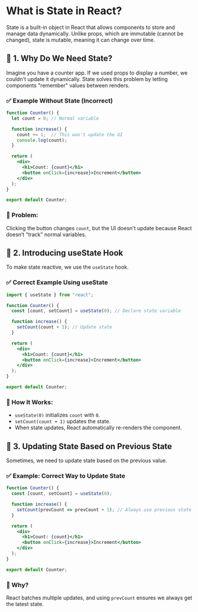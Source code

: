 # What is State in React?

State is a built-in object in React that allows components to store and manage data dynamically. Unlike props, which are immutable (cannot be changed), state is mutable, meaning it can change over time.

## 🔹 1. Why Do We Need State?

Imagine you have a counter app. If we used props to display a number, we couldn't update it dynamically. State solves this problem by letting components "remember" values between renders.

### ✅ Example Without State (Incorrect)

```jsx
function Counter() {
  let count = 0; // Normal variable

  function increase() {
    count += 1;  // This won't update the UI
    console.log(count);
  }

  return (
    <div>
      <h1>Count: {count}</h1>
      <button onClick={increase}>Increment</button>
    </div>
  );
}

export default Counter;
```

### 📌 Problem:
Clicking the button changes `count`, but the UI doesn't update because React doesn’t "track" normal variables.

## 🔹 2. Introducing useState Hook

To make state reactive, we use the `useState` hook.

### ✅ Correct Example Using useState

```jsx
import { useState } from "react";

function Counter() {
  const [count, setCount] = useState(0); // Declare state variable

  function increase() {
    setCount(count + 1); // Update state
  }

  return (
    <div>
      <h1>Count: {count}</h1>
      <button onClick={increase}>Increment</button>
    </div>
  );
}

export default Counter;
```

### 📌 How It Works:

- `useState(0)` initializes `count` with `0`.
- `setCount(count + 1)` updates the state.
- When state updates, React automatically re-renders the component.

## 🔹 3. Updating State Based on Previous State

Sometimes, we need to update state based on the previous value.

### ✅ Example: Correct Way to Update State

```jsx
function Counter() {
  const [count, setCount] = useState(0);

  function increase() {
    setCount(prevCount => prevCount + 1); // Always use previous state when needed
  }

  return (
    <div>
      <h1>Count: {count}</h1>
      <button onClick={increase}>Increment</button>
    </div>
  );
}

export default Counter;
```

### 📌 Why?

React batches multiple updates, and using `prevCount` ensures we always get the latest state.
